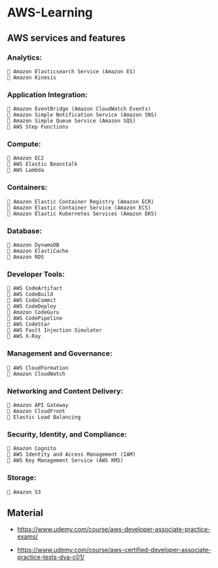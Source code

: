 # AWS-Learning
## AWS services and features

### Analytics:
	 Amazon Elasticsearch Service (Amazon ES)
	 Amazon Kinesis

### Application Integration:
	 Amazon EventBridge (Amazon CloudWatch Events)
	 Amazon Simple Notification Service (Amazon SNS)
	 Amazon Simple Queue Service (Amazon SQS)
	 AWS Step Functions

### Compute:
	 Amazon EC2
	 AWS Elastic Beanstalk
	 AWS Lambda

### Containers:
	 Amazon Elastic Container Registry (Amazon ECR)
	 Amazon Elastic Container Service (Amazon ECS)
	 Amazon Elastic Kubernetes Services (Amazon EKS)

### Database:
	 Amazon DynamoDB
	 Amazon ElastiCache
	 Amazon RDS

### Developer Tools:
	 AWS CodeArtifact
	 AWS CodeBuild
	 AWS CodeCommit
	 AWS CodeDeploy
	 Amazon CodeGuru
	 AWS CodePipeline
	 AWS CodeStar
	 AWS Fault Injection Simulator
	 AWS X-Ray

### Management and Governance:
	 AWS CloudFormation
	 Amazon CloudWatch

### Networking and Content Delivery:
	 Amazon API Gateway
	 Amazon CloudFront
	 Elastic Load Balancing

### Security, Identity, and Compliance:
	 Amazon Cognito
	 AWS Identity and Access Management (IAM)
	 AWS Key Management Service (AWS KMS)

### Storage:
	 Amazon S3



## Material

- https://www.udemy.com/course/aws-developer-associate-practice-exams/ 

- https://www.udemy.com/course/aws-certified-developer-associate-practice-tests-dva-c01/
